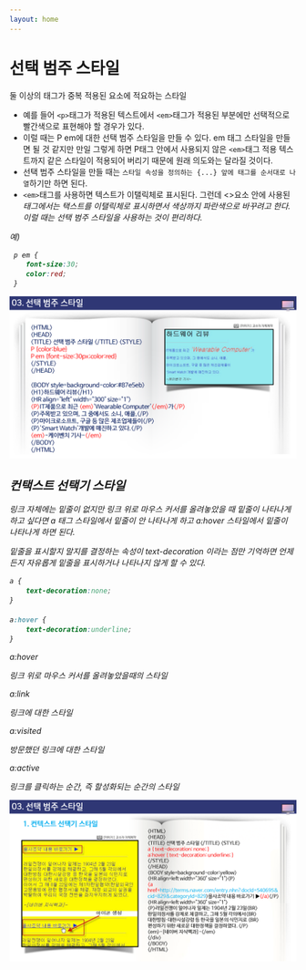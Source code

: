 ```yaml
---
layout: home
---
```


# 선택 범주 스타일

둘 이상의 태그가 중복 적용된 요소에 적요하는 스타일



* 예를 들어 `<p>`태그가 적용된 텍스트에서 `<em>`태그가 적용된 부분에만 선택적으로 빨간색으로 표현해야 할 경우가 있다.
* 이럴 때는 P em에 대한 선택 범주 스타일을 만들 수 있다. em 태그 스타일을 만들면 될 것 같지만 만일 그렇게 하면 P태그 안에서 사용되지 않은 `<em>`태그 적용 텍스트까지 같은 스타일이 적용되어 버리기 때문에 원래 의도와는 달라질 것이다.
* 선택 범주 스타일을 만들 때는 `스타일 속성을 정의하는 {...} 앞에 태그를 순서대로 나열`하기만 하면 된다.
* `<em>`태그를 사용하면 텍스트가 이탤릭체로 표시된다. 그런데 <>요소 안에 사용된 <em>태그에서는 택스트를 이탤릭체로 표시하면서 색상까지 파란색으로 바꾸려고 한다. 이럴 때는 선택 범주 스타일을 사용하는 것이 편리하다.



예)

```css
 p em {
 	font-size:30;
 	color:red;
 }
```





![html510_44](./img/html510_44.png)



## 컨택스트 선택기 스타일

링크 자체에는 밑줄이 없지만 링크 위로 마우스 커서를 올려놓았을 때 밑줄이 나타나게 하고 싶다면 a 태그 스타일에서 밑줄이 안 나타나게 하고 a:hover 스타일에서 밑줄이 나타나게 하면 된다.

밑줄을 표시할지 말지를 결정하는 속성이 text-decoration 이라는 점만 기억하면 언제든지 자유롭게 밑줄을 표시하거나 나타나지 않게 할 수 있다.



```css
a {
	text-decoration:none;
}

a:hover {
	text-decoration:underline;
}
```





a:hover

링크 위로 마우스 커서를 올려놓았을때의 스타일



a:link

링크에 대한 스타일



a:visited

방문했던 링크에 대한 스타일



a:active

링크를 클릭하는 순간, 즉 할성화되는 순간의 스타일









![html510_47](./img/html510_47.png)
